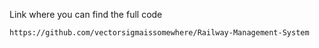 Link where you can find the full code
```text
https://github.com/vectorsigmaissomewhere/Railway-Management-System
```
